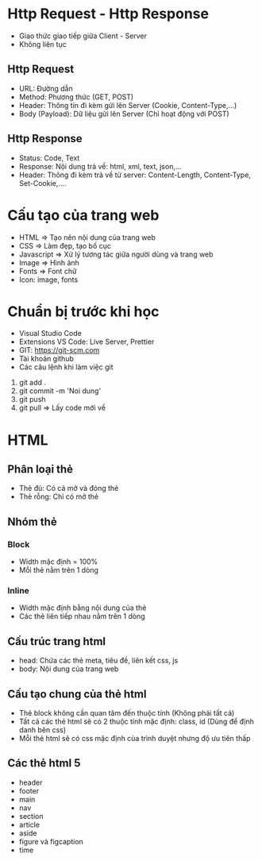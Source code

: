 # Http Request - Http Response

- Giao thức giao tiếp giữa Client - Server
- Không liên tục

## Http Request

- URL: Đường dẫn
- Method: Phương thức (GET, POST)
- Header: Thông tin đi kèm gửi lên Server (Cookie, Content-Type,...)
- Body (Payload): Dữ liệu gửi lên Server (Chỉ hoạt động với POST)

## Http Response

- Status: Code, Text
- Response: Nội dung trả về: html, xml, text, json,...
- Header: Thông đi kèm trả về từ server: Content-Length, Content-Type, Set-Cookie,....

# Cấu tạo của trang web

- HTML => Tạo nên nội dung của trang web
- CSS => Làm đẹp, tạo bố cục
- Javascript => Xử lý tương tác giữa người dùng và trang web
- Image => Hình ảnh
- Fonts => Font chữ
- Icon: image, fonts

# Chuẩn bị trước khi học

- Visual Studio Code
- Extensions VS Code: Live Server, Prettier
- GIT: https://git-scm.com
- Tài khoản github
- Các câu lệnh khi làm việc git

1. git add .
2. git commit -m 'Noi dung'
3. git push
4. git pull => Lấy code mới về

# HTML

## Phân loại thẻ

- Thẻ đủ: Có cả mở và đóng thẻ
- Thẻ rỗng: Chỉ có mở thẻ

## Nhóm thẻ

### Block

- Width mặc định = 100%
- Mỗi thẻ nằm trên 1 dòng

### Inline

- Width mặc định bằng nội dung của thẻ
- Các thẻ liên tiếp nhau nằm trên 1 dòng

## Cấu trúc trang html

- head: Chứa các thẻ meta, tiêu đề, liên kết css, js
- body: Nội dung của trang web

## Cấu tạo chung của thẻ html

- Thẻ block không cần quan tâm đến thuộc tính (Không phải tất cả)
- Tất cả các thẻ html sẽ có 2 thuộc tính mặc định: class, id (Dùng để định danh bên css)
- Mỗi thẻ html sẽ có css mặc định của trình duyệt nhưng độ ưu tiên thấp

## Các thẻ html 5

- header
- footer
- main
- nav
- section
- article
- aside
- figure và figcaption
- time
